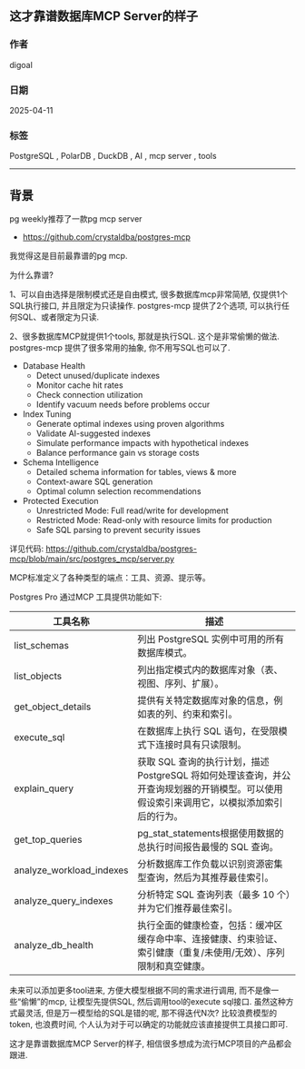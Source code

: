 ## 这才靠谱数据库MCP Server的样子
                                                                                    
### 作者                                                        
digoal                                                        
                                                               
### 日期                                                             
2025-04-11                                                       
                                                            
### 标签                                                          
PostgreSQL , PolarDB , DuckDB , AI , mcp server , tools      
                                                                                   
----                                                            
                                                                          
## 背景   
pg weekly推荐了一款pg mcp server  
- https://github.com/crystaldba/postgres-mcp  
  
我觉得这是目前最靠谱的pg mcp.  
  
为什么靠谱?  
  
1、可以自由选择是限制模式还是自由模式, 很多数据库mcp非常简陋, 仅提供1个SQL执行接口, 并且限定为只读操作. postgres-mcp 提供了2个选项, 可以执行任何SQL、或者限定为只读.  
  
2、很多数据库MCP就提供1个tools, 那就是执行SQL. 这个是非常偷懒的做法. postgres-mcp 提供了很多常用的抽象, 你不用写SQL也可以了.   
  
- Database Health  
    - Detect unused/duplicate indexes  
    - Monitor cache hit rates  
    - Check connection utilization  
    - Identify vacuum needs before problems occur  
- Index Tuning  
    - Generate optimal indexes using proven algorithms  
    - Validate AI-suggested indexes  
    - Simulate performance impacts with hypothetical indexes  
    - Balance performance gain vs storage costs  
- Schema Intelligence  
    - Detailed schema information for tables, views & more  
    - Context-aware SQL generation  
    - Optimal column selection recommendations  
- Protected Execution  
    - Unrestricted Mode: Full read/write for development  
    - Restricted Mode: Read-only with resource limits for production  
    - Safe SQL parsing to prevent security issues  
  
详见代码: https://github.com/crystaldba/postgres-mcp/blob/main/src/postgres_mcp/server.py  
  
MCP标准定义了各种类型的端点：工具、资源、提示等。   
  
Postgres Pro 通过MCP 工具提供功能如下:   
  
工具名称	| 描述  
---|---  
list_schemas	|列出 PostgreSQL 实例中可用的所有数据库模式。  
list_objects	|列出指定模式内的数据库对象（表、视图、序列、扩展）。  
get_object_details	|提供有关特定数据库对象的信息，例如表的列、约束和索引。  
execute_sql	|在数据库上执行 SQL 语句，在受限模式下连接时具有只读限制。  
explain_query	|获取 SQL 查询的执行计划，描述 PostgreSQL 将如何处理该查询，并公开查询规划器的开销模型。可以使用假设索引来调用它，以模拟添加索引后的行为。  
get_top_queries	|pg_stat_statements根据使用数据的总执行时间报告最慢的 SQL 查询。  
analyze_workload_indexes	|分析数据库工作负载以识别资源密集型查询，然后为其推荐最佳索引。  
analyze_query_indexes	|分析特定 SQL 查询列表（最多 10 个）并为它们推荐最佳索引。  
analyze_db_health	|执行全面的健康检查，包括：缓冲区缓存命中率、连接健康、约束验证、索引健康（重复/未使用/无效）、序列限制和真空健康。  
  
未来可以添加更多tool进来, 方便大模型根据不同的需求进行调用, 而不是像一些“偷懒”的mcp, 让模型先提供SQL, 然后调用tool的execute sql接口. 虽然这种方式最灵活, 但是万一模型给的SQL是错的呢, 那不得迭代N次? 比较浪费模型的token, 也浪费时间, 个人认为对于可以确定的功能就应该直接提供工具接口即可.       
  
这才是靠谱数据库MCP Server的样子, 相信很多想成为流行MCP项目的产品都会跟进.     
  
    
